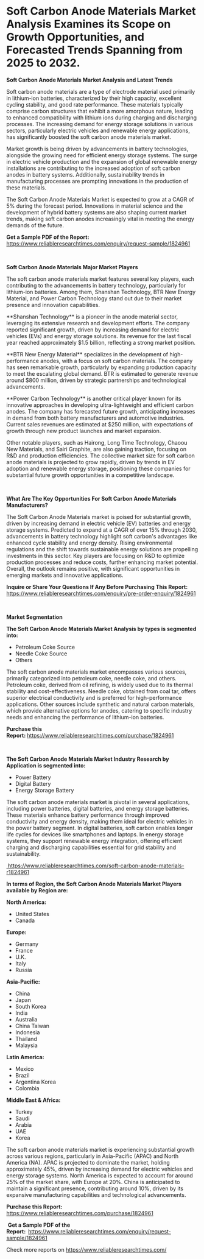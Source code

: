 <p><h1>Soft Carbon Anode Materials Market Analysis Examines its Scope on Growth Opportunities, and Forecasted Trends Spanning from 2025 to 2032.</h1></p><p><strong>Soft Carbon Anode Materials Market Analysis and Latest Trends</strong></p>
<p><p>Soft carbon anode materials are a type of electrode material used primarily in lithium-ion batteries, characterized by their high capacity, excellent cycling stability, and good rate performance. These materials typically comprise carbon structures that exhibit a more amorphous nature, leading to enhanced compatibility with lithium ions during charging and discharging processes. The increasing demand for energy storage solutions in various sectors, particularly electric vehicles and renewable energy applications, has significantly boosted the soft carbon anode materials market.</p><p>Market growth is being driven by advancements in battery technologies, alongside the growing need for efficient energy storage systems. The surge in electric vehicle production and the expansion of global renewable energy installations are contributing to the increased adoption of soft carbon anodes in battery systems. Additionally, sustainability trends in manufacturing processes are prompting innovations in the production of these materials.</p><p>The Soft Carbon Anode Materials Market is expected to grow at a CAGR of 5% during the forecast period. Innovations in material science and the development of hybrid battery systems are also shaping current market trends, making soft carbon anodes increasingly vital in meeting the energy demands of the future.</p></p>
<p><strong>Get a Sample PDF of the Report:&nbsp;</strong> <a href="https://www.reliableresearchtimes.com/enquiry/request-sample/1824961?utm_campaign=2237&utm_medium=2&utm_source=Github&utm_content=ia&utm_term=03042025&utm_id=soft-carbon-anode-materials">https://www.reliableresearchtimes.com/enquiry/request-sample/1824961</a></p>
<p>&nbsp;</p>
<p><strong>Soft Carbon Anode Materials Major Market Players</strong></p>
<p><p>The soft carbon anode materials market features several key players, each contributing to the advancements in battery technology, particularly for lithium-ion batteries. Among them, Shanshan Technology, BTR New Energy Material, and Power Carbon Technology stand out due to their market presence and innovation capabilities.</p><p>**Shanshan Technology** is a pioneer in the anode material sector, leveraging its extensive research and development efforts. The company reported significant growth, driven by increasing demand for electric vehicles (EVs) and energy storage solutions. Its revenue for the last fiscal year reached approximately $1.5 billion, reflecting a strong market position.</p><p>**BTR New Energy Material** specializes in the development of high-performance anodes, with a focus on soft carbon materials. The company has seen remarkable growth, particularly by expanding production capacity to meet the escalating global demand. BTR is estimated to generate revenue around $800 million, driven by strategic partnerships and technological advancements.</p><p>**Power Carbon Technology** is another critical player known for its innovative approaches in developing ultra-lightweight and efficient carbon anodes. The company has forecasted future growth, anticipating increases in demand from both battery manufacturers and automotive industries. Current sales revenues are estimated at $250 million, with expectations of growth through new product launches and market expansion.</p><p>Other notable players, such as Hairong, Long Time Technology, Chaoou New Materials, and Sairi Graphite, are also gaining traction, focusing on R&D and production efficiencies. The collective market size for soft carbon anode materials is projected to grow rapidly, driven by trends in EV adoption and renewable energy storage, positioning these companies for substantial future growth opportunities in a competitive landscape.</p></p>
<p>&nbsp;</p>
<p><strong>What Are The Key Opportunities For Soft Carbon Anode Materials Manufacturers?</strong></p>
<p><p>The Soft Carbon Anode Materials market is poised for substantial growth, driven by increasing demand in electric vehicle (EV) batteries and energy storage systems. Predicted to expand at a CAGR of over 15% through 2030, advancements in battery technology highlight soft carbon's advantages like enhanced cycle stability and energy density. Rising environmental regulations and the shift towards sustainable energy solutions are propelling investments in this sector. Key players are focusing on R&D to optimize production processes and reduce costs, further enhancing market potential. Overall, the outlook remains positive, with significant opportunities in emerging markets and innovative applications.</p></p>
<p><strong>Inquire or Share Your Questions If Any Before Purchasing This Report:</strong> <a href="https://www.reliableresearchtimes.com/enquiry/pre-order-enquiry/1824961?utm_campaign=2237&utm_medium=2&utm_source=Github&utm_content=ia&utm_term=03042025&utm_id=soft-carbon-anode-materials">https://www.reliableresearchtimes.com/enquiry/pre-order-enquiry/1824961</a></p>
<p>&nbsp;</p>
<p><strong>Market Segmentation</strong></p>
<p><strong>The Soft Carbon Anode Materials Market Analysis by types is segmented into:</strong></p>
<p><ul><li>Petroleum Coke Source</li><li>Needle Coke Source</li><li>Others</li></ul></p>
<p><p>The soft carbon anode materials market encompasses various sources, primarily categorized into petroleum coke, needle coke, and others. Petroleum coke, derived from oil refining, is widely used due to its thermal stability and cost-effectiveness. Needle coke, obtained from coal tar, offers superior electrical conductivity and is preferred for high-performance applications. Other sources include synthetic and natural carbon materials, which provide alternative options for anodes, catering to specific industry needs and enhancing the performance of lithium-ion batteries.</p></p>
<p><strong>Purchase this Report:&nbsp;</strong><a href="https://www.reliableresearchtimes.com/purchase/1824961?utm_campaign=2237&utm_medium=2&utm_source=Github&utm_content=ia&utm_term=03042025&utm_id=soft-carbon-anode-materials">https://www.reliableresearchtimes.com/purchase/1824961</a></p>
<p>&nbsp;</p>
<p><strong>The Soft Carbon Anode Materials Market Industry Research by Application is segmented into:</strong></p>
<p><ul><li>Power Battery</li><li>Digital Battery</li><li>Energy Storage Battery</li></ul></p>
<p><p>The soft carbon anode materials market is pivotal in several applications, including power batteries, digital batteries, and energy storage batteries. These materials enhance battery performance through improved conductivity and energy density, making them ideal for electric vehicles in the power battery segment. In digital batteries, soft carbon enables longer life cycles for devices like smartphones and laptops. In energy storage systems, they support renewable energy integration, offering efficient charging and discharging capabilities essential for grid stability and sustainability.</p></p>
<p><a href="https://www.reliableresearchtimes.com/soft-carbon-anode-materials-r1824961?utm_campaign=2237&utm_medium=2&utm_source=Github&utm_content=ia&utm_term=03042025&utm_id=soft-carbon-anode-materials">&nbsp;https://www.reliableresearchtimes.com/soft-carbon-anode-materials-r1824961</a></p>
<p><strong>In terms of Region, the Soft Carbon Anode Materials Market Players available by Region are:</strong></p>
<p>
    <p> <strong> North America: </strong>
        <ul>
            <li>United States</li>
            <li>Canada</li>
        </ul>
        </p> 
    <p> <strong> Europe: </strong>
        <ul>
            <li>Germany</li>
            <li>France</li>
            <li>U.K.</li>
            <li>Italy</li>
            <li>Russia</li>
        </ul>
        </p> 
    <p> <strong> Asia-Pacific: </strong>
        <ul>
            <li>China</li>
            <li>Japan</li>
            <li>South Korea</li>
            <li>India</li>
            <li>Australia</li>
            <li>China Taiwan</li>
            <li>Indonesia</li>
            <li>Thailand</li>
            <li>Malaysia</li>
        </ul>
        </p> 
    <p> <strong> Latin America: </strong>
        <ul>
            <li>Mexico</li>
            <li>Brazil</li>
            <li>Argentina Korea</li>
            <li>Colombia</li>
        </ul>
        </p> 
    <p> <strong> Middle East & Africa: </strong>
        <ul>
            <li>Turkey</li>
            <li>Saudi</li>
            <li>Arabia</li>
            <li>UAE</li>
            <li>Korea</li>
        </ul>
    </p>
    </p>
<p><p>The soft carbon anode materials market is experiencing substantial growth across various regions, particularly in Asia-Pacific (APAC) and North America (NA). APAC is projected to dominate the market, holding approximately 45%, driven by increasing demand for electric vehicles and energy storage systems. North America is expected to account for around 25% of the market share, with Europe at 20%. China is anticipated to maintain a significant presence, contributing around 10%, driven by its expansive manufacturing capabilities and technological advancements.</p></p>
<p><strong>Purchase this Report: </strong><a href="https://www.reliableresearchtimes.com/purchase/1824961?utm_campaign=2237&utm_medium=2&utm_source=Github&utm_content=ia&utm_term=03042025&utm_id=soft-carbon-anode-materials">https://www.reliableresearchtimes.com/purchase/1824961</a></p>
<p>&nbsp;<strong>Get a Sample PDF of the Report:&nbsp;&nbsp;</strong><a href="https://www.reliableresearchtimes.com/enquiry/request-sample/1824961?utm_campaign=2237&utm_medium=2&utm_source=Github&utm_content=ia&utm_term=03042025&utm_id=soft-carbon-anode-materials">https://www.reliableresearchtimes.com/enquiry/request-sample/1824961</a></p>
<p><strong></strong></p>
<p>Check more reports on <a href="https://www.reliableresearchtimes.com/?utm_campaign=2237&utm_medium=2&utm_source=Github&utm_content=ia&utm_term=03042025&utm_id=soft-carbon-anode-materials">https://www.reliableresearchtimes.com/</a></p>